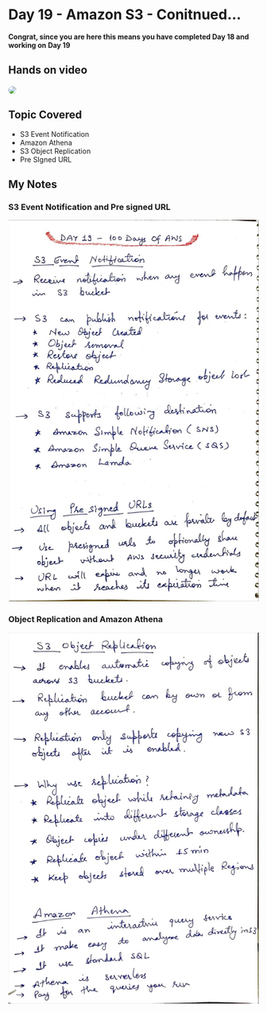 # Day 19 - Amazon S3 - Conitnued...

**Congrat, since you are here this means you have completed Day 18 and working on Day 19**

## Hands on video
<a href="https://youtu.be/7n-AIcNqgl8">
<img src="https://i3.ytimg.com/vi/7n-AIcNqgl8/hqdefault.jpg" align="center" width="200" style="border-radius:40px" />
</a>

## Topic Covered
  - S3 Event Notification
  - Amazon Athena
  - S3 Object Replication
  - Pre SIgned URL

## My Notes

  ### S3 Event Notification and Pre signed URL
  ![1](./images/721197e0965d08ba5bd60df126ee576eb7f7fc26.jpeg)
  
  ### Object Replication and Amazon Athena
  ![2](./images/fc472bf9a8768deeb04655de5b48f65cc580548d.jpeg)

